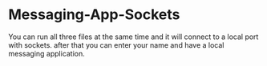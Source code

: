 # Messaging-App-Sockets

You can run all three files at the same time and it will connect to a local port with sockets. after that you can enter your name and have a local messaging application.
